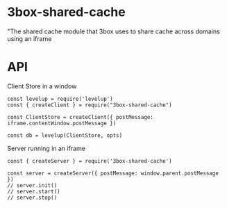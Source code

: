 # 3box-shared-cache
"The shared cache module that 3box uses to share cache across domains using an iframe

# API

Client Store in a window
```
const levelup = require('levelup')
const { createClient } = require("3box-shared-cache")

const ClientStore = createClient({ postMessage: iframe.contentWindow.postMessage })

const db = levelup(ClientStore, opts)
```

Server running in an iframe
```
const { createServer } = require('3box-shared-cache')

const server = createServer({ postMessage: window.parent.postMessage })
// server.init()
// server.start()
// server.stop()
```

